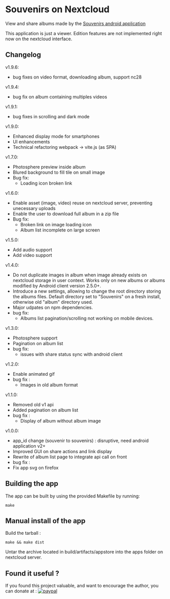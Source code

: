 # Souvenirs on Nextcloud

View and share albums made by the [Souvenirs android application](https://github.com/zorgluf/souvenirs-android)

This application is just a viewer. Edition features are not implemented right now on the nextcloud interface.

## Changelog

v1.9.6:
* bug fixes on video format, downloading album, support nc28

v1.9.4:
* bug fix on album containing multiples videos

v1.9.1:
* bug fixes in scrolling and dark mode

v1.9.0:
* Enhanced display mode for smartphones
* UI enhancements
* Technical refactoring webpack -> vite.js (as SPA)

v1.7.0:
* Photosphere preview inside album
* Blured background to fill tile on small image 
* Bug fix:
  * Loading icon broken link

v1.6.0:
* Enable asset (image, video) reuse on nextcloud server, preventing unecessary uploads
* Enable the user to download full album in a zip file
* Bug fix:
  * Broken link on image loading icon
  * Album list incomplete on large screen

v1.5.0:
* Add audio support
* Add video support

v1.4.0:
* Do not duplicate images in album when image already exists on nextcloud storage in user context. Works only on new albums or albums modified by Android client version 2.5.0+.
* Introduce a new settings, allowing to change the root directory storing the albums files. Default directory set to "Souvenirs" on a fresh install, otherwise old "album" directory used.
* Major udpates on npm dependencies.
* bug fix:
  * Albums list pagination/scrolling not working on mobile devices.

v1.3.0:
* Photosphere support
* Pagination on album list
* bug fix:
  * issues with share status sync with android client

v1.2.0:
* Enable animated gif
* bug fix :
  * Images in old album format

v1.1.0:
*  Removed old v1 api
*  Added pagination on album list
* bug fix :
  *  Display of album without album image

v1.0.0:
*  app_id change (souvenir to souvenirs) : disruptive, need android application v2+
*  Improved GUI on share actions and link display
*  Rewrite of album list page to integrate api call on front
*  bug fix :
  *  Fix app svg on firefox


## Building the app

The app can be built by using the provided Makefile by running:

    make

## Manual install of the app

Build the tarball :

    make && make dist

Untar the archive located in build/artifacts/appstore into the apps folder on nextcloud server.

## Found it useful ?

If you found this project valuable, and want to encourage the author, you can donate at :
[![paypal](https://www.paypalobjects.com/en_US/i/btn/btn_donateCC_LG.gif)](https://www.paypal.com/cgi-bin/webscr?cmd=_s-xclick&hosted_button_id=TRY8KXAN39KJL&source=url)
